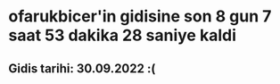 # ofarukbicer'in gidisine son 8 gun 7 saat 53 dakika 28 saniye kaldi

## Gidis tarihi: 30.09.2022 :(